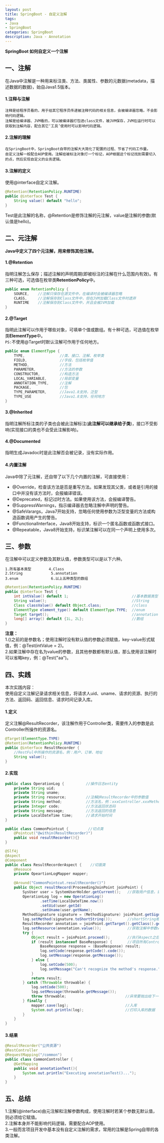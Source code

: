 ```yaml
---
layout: post
title: SpringBoot - 自定义注解
tags: 
- Java
- SpringBoot
categories: SpringBoot
description: Java - Annotation
---  
```

**SpringBoot 如何自定义一个注解**

<!-- more -->
## 一、注解
在Java中注解是一种用来标注类、方法、类属性、参数的元数据(metadata，描述数据的数据)，始自Java1.5版本。  
#### 1.注释与注解  
```
注释是给程序员看的，用于给其它程序员传递被注释代码的相关信息，会被编译器忽略，不会影响代码逻辑。
注解是给编译器、JVM看的，可以被编译器打包进class文件，被JVM保存，JVM在运行时可以获取到注解内容，配合其它‘工具’使用时可以影响代码逻辑。
```
#### 2.注解的理解
```
在SpringBoot中，SpringBoot自带的注解大大简化了配置的过程、节省了代码工作量。
自定义注解一般配合AOP使用。注解给被标注对象打一个标记，AOP根据这个标记找到需要切入的点，然后实现自定义的业务逻辑。
```
#### 3.注解的定义
使用@interface自定义注解。  
```java
@Retention(RetentionPolicy.RUNTIME)
public @interface Test {
    String value() default "hello";
}
```
Test是此注解的名称，@Retention是修饰注解的元注解，value是注解的参数(默认值是hello)。
## 二、元注解
**Java中定义了四个元注解，用来修饰其他注解。**
#### 1.@Retention
指明注解怎么保存；描述注解的声明周期(即被标注的注解在什么范围内有效)。有三种可选，可选值在枚举类**RetentionPolicy**中。
```java
public enum RetentionPolicy {
    SOURCE,    //注解只保存在源文件中，在编译时会被编译器忽略
    CLASS,     //注解保存到Class文件中，但在JVM加载Class文件时遗弃
    RUNTIME    //注解保存到Class文件中，并且会被JVM加载
}
```
#### 2.@Target
指明此注解可以作用于哪些对象，可填单个值或数组。有十种可选，可选值在枚举类**ElementType**中。  
`PS:`不使用@Target时默认注解可作用于任何地方。  
```java
public enum ElementType {
    TYPE,                //类、接口、注解、枚举类
    FIELD,               //字段，包括枚举值
    METHOD,              //方法
    PARAMETER,           //方法的参数
    CONSTRUCTOR,         //构造方法
    LOCAL_VARIABLE,      //局部变量
    ANNOTATION_TYPE,     //注解
    PACKAGE,             //包
    TYPE_PARAMETER,      //Java1.8支持，泛型
    TYPE_USE             //Java1.8支持，任何地方
}
```
#### 3.@Inherited
指明注解所标注类的子类也会被此注解标注(**此注解可以继承给子类**)，接口不受影响(实现接口的类也不会受此注解影响)。
#### 4.@Documented
指明生成Javadoc时是此注解否会被记录，没有实际作用。  
#### 4.内置注解
Java中除了元注解，还自带了以下几个内置的注解，可直接使用：  
- @Override，检查该方法是否是重写方法。如果发现其父类，或者是引用的接口中并没有该方法时，会报编译错误。  
- @Deprecated，标记过时方法。如果使用该方法，会报编译警告。  
- @SuppressWarnings，指示编译器去忽略注解中声明的警告。  
- @SafeVarargs，Java7开始支持，忽略任何使用参数为泛型变量的方法或构造函数调用产生的警告。  
- @FunctionalInterface，Java8开始支持，标识一个匿名函数或函数式接口。  
- @Repeatable，Java8开始支持，标识某注解可以在同一个声明上使用多次。
## 三、参数
在注解中可以定义参数及其默认值，参数类型可以是以下六种。  
```text
1.所有基本类型        4.Class
2.String             5.annotation
3.enum               6.以上五种类型的数组
```
```java
@Retention(RetentionPolicy.RUNTIME)
public @interface Test {
    int intValue() default 1;                             //基本数据类型
    String value();                                       //String
    Class classValue() default Object.class;              //class
    ElementType element_type() default ElementType.TYPE;  //enum
    Target target();                                      //annotation
    long[] array() default {1L, 2L};                      //数组
}
```
**注意：**  
1.()之前的是参数名；使用注解时没有默认值的参数必须赋值，key-value形式赋值，例：@Test(intValue = 2)。  
2.如果注解中存在名为value的参数，且其他参数都有默认值，那么使用该注解时可以省略key，例：@Test("aa")。  
## 四、实践
本次实践内容：  
使用自定义注解记录请求相关信息，将请求人uid、uname、请求的资源、执行的方法、返回码、返回信息、请求时间记录入库。  
#### 1.定义
定义注解@ResultRecorder，该注解作用于Controller类，需要传入的参数是此Controller所操作的资源名。
```java
@Target(ElementType.TYPE)
@Retention(RetentionPolicy.RUNTIME)
public @interface ResultRecorder {
    //RestFul中所操作的资源名，例：用户、订单、地址
    String value();
}
```
#### 2.实现
```java
public class OperationLog {          //操作日志entity
    private String uid;
    private String uname;
    private String resource;         //注解@ResultRecorder中的参数值
    private String method;           //方法名，例：xxxController.xxxMethod()
    private Integer code;            //方法返回状态码
    private String message;          //方法返回的信息
    private LocalDateTime time;      //请求开始时间
}
```
```java
public class CommonPointcut {         //切点类
    @Pointcut("@within(ResultRecorder)")
    public void resultRecorder(){}
}
```
```java
@Slf4j
@Aspect
@Component
public class ResultRecorderAspect {    //切面类
    @Resouce
    private OpeartionLogMapper mapper;
    
    @Around("CommonPointcut.resultRecorder()")
    public Object resultRecord(ProceedingJoinPoint joinPoint) {
        SysUser user = SystemUserHolder.getCurrent();   //获取用户信息，需自己实现
        OperationLog log = new OperationLog()
                .setTime(LocalDateTime.now())
                .setUid(user.getId)
                .setUname(user.getName);
        MethodSignature signature = (MethodSignature) joinPoint.getSignature();    //获取方法签名
        log.setMethod(signature.toShortString());       //shortString格式为：xxxController.xxxMethod(..)
        ResultRecorder annotation = joinPoint.getTarget().getClass().getAnnotation(ResultRecorder.class);  //获取注解
        log.setResource(annotation.value());            //获取注解中参数value的值
        try {
            Object result = joinPoint.proceed();        //执行Aspect之后的流程
            if (result instanceof BaseResponse) {       //项目所有Controller中方法的返回值都是之前定义的统一返回类
                BaseResponse response = (BaseResponse) result;
                log.setCode(response.getCode().code());
                log.setMessage(response.getMessage());
            } else {
                log.setCode(500);
                log.setMessage("Can't recognize the method's response.");
            }
            return result;
        } catch (Throwable throwable) {   
            log.setCode(500);
            log.setMessage(throwable.getMessage());
            throw throwable;                           //异常要抛出给下一流程
        } finally {
            mapper.save(log);                          //入库
            System.out.println(log);                   //打印入库的数据
        }
    }
}
```
#### 3.结果
```java
@ResultRecorder("公共资源")
@RestController
@RequestMapping("/common")
public class CommonController {
    @GetMapping
    public void annotationTest(){
        System.out.println("Executing annotationTest()...");
    }
}
```
## 五、总结
1.注解(@interface)由元注解和注解参数构成，使用注解时若某个参数无默认值，则必须给它赋值。  
2.注解本身并不能影响代码逻辑，需要配合AOP使用。  
3.一般而言项目开发中基本没有自定义注解的需求，常用的注解是Spring自带的各类注解。  